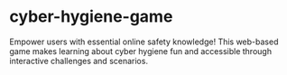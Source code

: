 # cyber-hygiene-game

Empower users with essential online safety knowledge! This web-based game makes learning about cyber hygiene fun and accessible through interactive challenges and scenarios.
